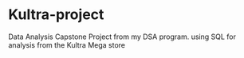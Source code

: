 # Kultra-project
Data Analysis Capstone Project from my DSA program. using SQL for analysis from the Kultra Mega store
